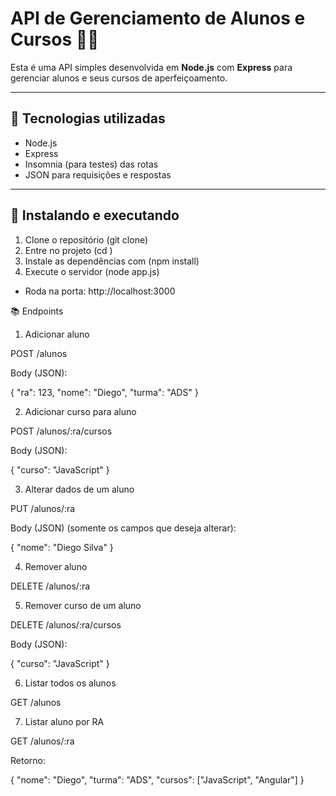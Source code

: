 # API de Gerenciamento de Alunos e Cursos 👩‍🎓

Esta é uma API simples desenvolvida em **Node.js** com **Express** para gerenciar alunos e seus cursos de aperfeiçoamento.

---

## 🔧 Tecnologias utilizadas

- Node.js
- Express
- Insomnia (para testes) das rotas
- JSON para requisições e respostas

---

## 🚀 Instalando e executando

1. Clone o repositório (git clone)
2. Entre no projeto (cd <nome do projeto>)
3. Instale as dependências com (npm install)
4. Execute o servidor (node app.js)
- Roda na porta: http://localhost:3000

📚 Endpoints
1. Adicionar aluno

POST /alunos

Body (JSON):

{
  "ra": 123,
  "nome": "Diego",
  "turma": "ADS"
}

2. Adicionar curso para aluno

POST /alunos/:ra/cursos

Body (JSON):

{
  "curso": "JavaScript"
}

3. Alterar dados de um aluno

PUT /alunos/:ra

Body (JSON) (somente os campos que deseja alterar):

{
  "nome": "Diego Silva"
}

4. Remover aluno

DELETE /alunos/:ra

5. Remover curso de um aluno

DELETE /alunos/:ra/cursos

Body (JSON):

{
  "curso": "JavaScript"
}

6. Listar todos os alunos

GET /alunos

7. Listar aluno por RA

GET /alunos/:ra

Retorno:

{
  "nome": "Diego",
  "turma": "ADS",
  "cursos": ["JavaScript", "Angular"]
}



